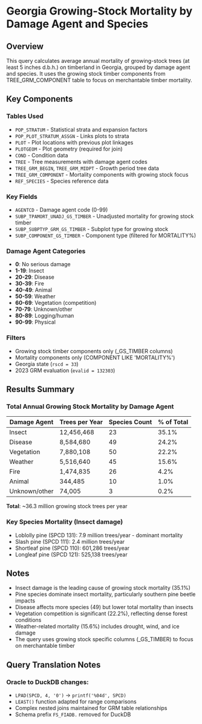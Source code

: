# Georgia Growing-Stock Mortality by Damage Agent and Species

## Overview
This query calculates average annual mortality of growing-stock trees (at least 5 inches d.b.h.) on timberland in Georgia, grouped by damage agent and species. It uses the growing stock timber components from TREE_GRM_COMPONENT table to focus on merchantable timber mortality.

## Key Components

### Tables Used
- `POP_STRATUM` - Statistical strata and expansion factors
- `POP_PLOT_STRATUM_ASSGN` - Links plots to strata
- `PLOT` - Plot locations with previous plot linkages
- `PLOTGEOM` - Plot geometry (required for join)
- `COND` - Condition data
- `TREE` - Tree measurements with damage agent codes
- `TREE_GRM_BEGIN`, `TREE_GRM_MIDPT` - Growth period tree data
- `TREE_GRM_COMPONENT` - Mortality components with growing stock focus
- `REF_SPECIES` - Species reference data

### Key Fields
- `AGENTCD` - Damage agent code (0-99)
- `SUBP_TPAMORT_UNADJ_GS_TIMBER` - Unadjusted mortality for growing stock timber
- `SUBP_SUBPTYP_GRM_GS_TIMBER` - Subplot type for growing stock
- `SUBP_COMPONENT_GS_TIMBER` - Component type (filtered for MORTALITY%)

### Damage Agent Categories
- **0**: No serious damage
- **1-19**: Insect
- **20-29**: Disease  
- **30-39**: Fire
- **40-49**: Animal
- **50-59**: Weather
- **60-69**: Vegetation (competition)
- **70-79**: Unknown/other
- **80-89**: Logging/human
- **90-99**: Physical

### Filters
- Growing stock timber components only (_GS_TIMBER columns)
- Mortality components only (COMPONENT LIKE 'MORTALITY%')
- Georgia state (`rscd = 33`)
- 2023 GRM evaluation (`evalid = 132303`)

## Results Summary

### Total Annual Growing Stock Mortality by Damage Agent
| Damage Agent | Trees per Year | Species Count | % of Total |
|--------------|----------------|---------------|------------|
| Insect       | 12,456,468     | 23            | 35.1%      |
| Disease      | 8,584,680      | 49            | 24.2%      |
| Vegetation   | 7,880,108      | 50            | 22.2%      |
| Weather      | 5,516,640      | 45            | 15.6%      |
| Fire         | 1,474,835      | 26            | 4.2%       |
| Animal       | 344,485        | 10            | 1.0%       |
| Unknown/other| 74,005         | 3             | 0.2%       |

**Total**: ~36.3 million growing stock trees per year

### Key Species Mortality (Insect damage)
- Loblolly pine (SPCD 131): 7.9 million trees/year - dominant mortality
- Slash pine (SPCD 111): 2.4 million trees/year
- Shortleaf pine (SPCD 110): 601,286 trees/year
- Longleaf pine (SPCD 121): 525,138 trees/year

## Notes
- Insect damage is the leading cause of growing stock mortality (35.1%)
- Pine species dominate insect mortality, particularly southern pine beetle impacts
- Disease affects more species (49) but lower total mortality than insects
- Vegetation competition is significant (22.2%), reflecting dense forest conditions
- Weather-related mortality (15.6%) includes drought, wind, and ice damage
- The query uses growing stock specific columns (_GS_TIMBER) to focus on merchantable timber

## Query Translation Notes
### Oracle to DuckDB changes:
- `LPAD(SPCD, 4, '0')` → `printf('%04d', SPCD)`
- `LEAST()` function adapted for range comparisons
- Complex nested joins maintained for GRM table relationships
- Schema prefix `FS_FIADB.` removed for DuckDB